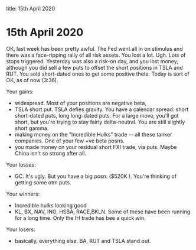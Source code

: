 title: 15th April 2020

# 15th April 2020

OK, last week has been pretty awful. The Fed went all in on stimulus and there was a face-ripping rally of all risk assets. You lost a lot. Ugh. Lots of stops triggered. Yesterday was also a risk-on day, and you lost money, although you did sell a few puts to offset the short positions in TSLA and RUT. You sold short-dated ones to get some positive theta. Today is sort of OK, as of now \(3:36\).

Your gains:

* widespread. Most of your positions are negative beta,
* TSLA short put. TSLA defies gravity. You have a calendar spread: short short-dated puts, long long-dated puts. For a large move, you'll got short, but you're trying to stay fairly delta-neutral. You are still slightly short gamma.
* making money on the "Incredible Hulks" trade -- all these tanker companies. One of your few +ve beta posns.
* you made money on your residual short FXI trade, via puts. Maybe China isn't so strong after all. 

Your losses:

* GC. It's ugly. But you have a big posn. \($520K \). You're thinking of getting some otm puts.

Your winners:

* Incredible hulks looking good
* KL, BX, NAV, INO, HSBA, RACE,BKLN. Some of these have been running for a long time. Only the IH trade has bee a quick win.

Your losers:

* basically, everything else. BA, RUT and TSLA stand out.

